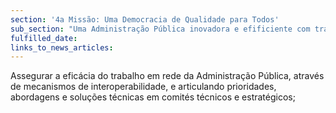 ```yaml
---
section: '4a Missão: Uma Democracia de Qualidade para Todos'
sub_section: "Uma Administração Pública inovadora e efificiente com trabalhadores motivados"
fulfilled_date:
links_to_news_articles:
---
```


Assegurar a eficácia do trabalho em rede da Administração Pública, através de mecanismos de interoperabilidade, e articulando prioridades, abordagens e soluções técnicas em comités técnicos e estratégicos;